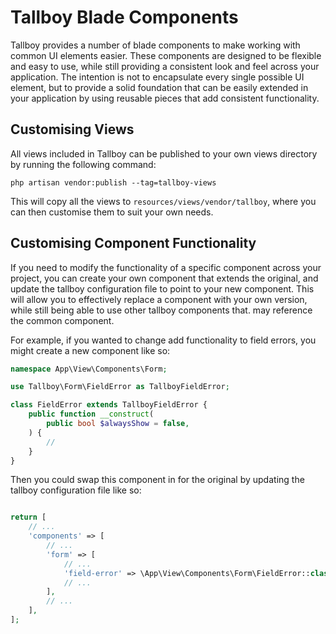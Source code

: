 Tallboy Blade Components
========================
Tallboy provides a number of blade components to make working with common UI elements easier. These components are
designed to be flexible and easy to use, while still providing a consistent look and feel across your application. The
intention is not to encapsulate every single possible UI element, but to provide a solid foundation that can be easily
extended in your application by using reusable pieces that add consistent functionality.

## Customising Views
All views included in Tallboy can be published to your own views directory by running the following command:
```shell
php artisan vendor:publish --tag=tallboy-views
```
This will copy all the views to `resources/views/vendor/tallboy`, where you can then customise them to suit your own
needs.

## Customising Component Functionality
If you need to modify the functionality of a specific component across your project, you can create your own component
that extends the original, and update the tallboy configuration file to point to your new component. This will allow you
to effectively replace a component with your own version, while still being able to use other tallboy components that.
may reference the common component.

For example, if you wanted to change add functionality to field errors, you might create a new component like so:
```php
namespace App\View\Components\Form;

use Tallboy\Form\FieldError as TallboyFieldError;

class FieldError extends TallboyFieldError {
    public function __construct(
        public bool $alwaysShow = false,
    ) {
        //
    }
}
```
Then you could swap this component in for the original by updating the tallboy configuration file like so:
```php

return [
    // ...
    'components' => [
        // ...
        'form' => [
            // ...
            'field-error' => \App\View\Components\Form\FieldError::class,
            // ...
        ],
        // ...
    ],
];
```
